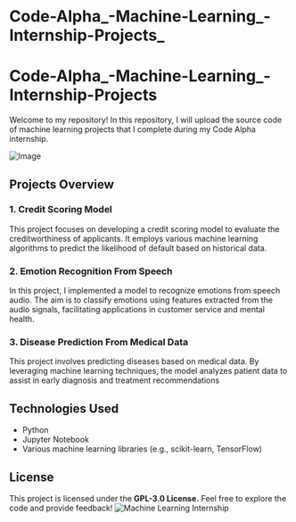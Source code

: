 # Code-Alpha_-Machine-Learning_-Internship-Projects_
# Code-Alpha_-Machine-Learning_-Internship-Projects
Welcome to my repository! In this repository, I will upload the source code of machine learning projects that I complete during my Code Alpha internship.

![Image](https://github.com/user-attachments/assets/6cbee4d5-a912-4f43-9321-b3bcb81a4513)
## **Projects Overview**
### **1. Credit Scoring Model**
This project focuses on developing a credit scoring model to evaluate the creditworthiness of applicants. It employs various machine learning algorithms to predict the likelihood of default based on historical data.

### **2. Emotion Recognition From Speech**
In this project, I implemented a model to recognize emotions from speech audio. The aim is to classify emotions using features extracted from the audio signals, facilitating applications in customer service and mental health.

### **3. Disease Prediction From Medical Data**
This project involves predicting diseases based on medical data. By leveraging machine learning techniques, the model analyzes patient data to assist in early diagnosis and treatment recommendations

## **Technologies Used**
- Python
- Jupyter Notebook
- Various machine learning libraries (e.g., scikit-learn, TensorFlow)
## **License**
This project is licensed under the **GPL-3.0 License.**
Feel free to explore the code and provide feedback!
![Machine Learning Internship](https://github.com/user-attachments/assets/ccb12e68-e37a-4c2b-b6bb-62a3c0c9bb7e)


